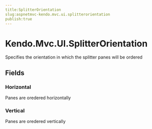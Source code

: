 ```yaml
---
title:SplitterOrientation
slug:aspnetmvc-kendo.mvc.ui.splitterorientation
publish:true
---
```


# Kendo.Mvc.UI.SplitterOrientation
Specifies the orientation in which the splitter panes will be ordered

## Fields
### Horizontal
Panes are oredered horizontally
### Vertical
Panes are oredered vertically




 
